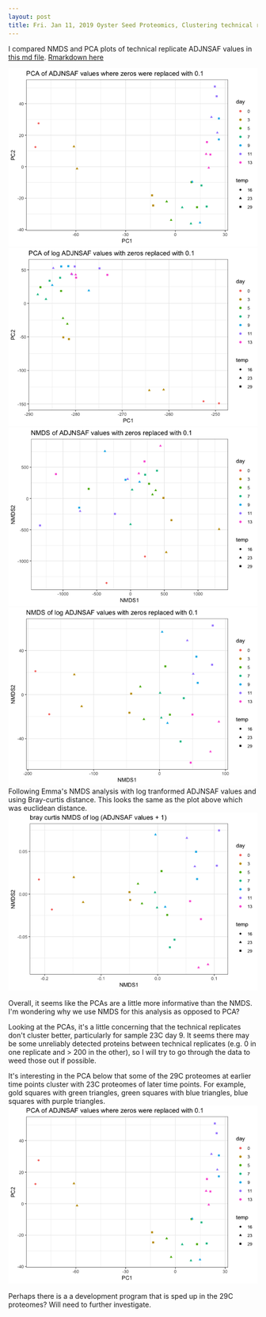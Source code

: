```yaml
---
layout: post
title: Fri. Jan 11, 2019 Oyster Seed Proteomics, Clustering technical replicates
---
```


I compared NMDS and PCA plots of technical replicate ADJNSAF values in [this md file](https://github.com/shellytrigg/OysterSeedProject/blob/master/analysis/nmds_R/nmds_analysis_like_Emmas/ClusteringTechnicalReplicates.md). [Rmarkdown here](https://github.com/shellytrigg/OysterSeedProject/blob/master/analysis/nmds_R/nmds_analysis_like_Emmas/ClusteringTechnicalReplicates.Rmd)

![img](https://raw.githubusercontent.com/shellytrigg/OysterSeedProject/master/analysis/nmds_R/nmds_analysis_like_Emmas/ClusteringTechnicalReplicates_files/figure-markdown_github/unnamed-chunk-9-1.png)
![img](https://raw.githubusercontent.com/shellytrigg/OysterSeedProject/master/analysis/nmds_R/nmds_analysis_like_Emmas/ClusteringTechnicalReplicates_files/figure-markdown_github/unnamed-chunk-10-1.png)
![img](https://raw.githubusercontent.com/shellytrigg/OysterSeedProject/master/analysis/nmds_R/nmds_analysis_like_Emmas/ClusteringTechnicalReplicates_files/figure-markdown_github/unnamed-chunk-11-1.png)
![img](https://raw.githubusercontent.com/shellytrigg/OysterSeedProject/master/analysis/nmds_R/nmds_analysis_like_Emmas/ClusteringTechnicalReplicates_files/figure-markdown_github/unnamed-chunk-12-1.png)
Following Emma's NMDS analysis with log tranformed ADJNSAF values and using Bray-curtis distance. This looks the same as the plot above which was euclidean distance.
![img](https://raw.githubusercontent.com/shellytrigg/OysterSeedProject/master/analysis/nmds_R/nmds_analysis_like_Emmas/ClusteringTechnicalReplicates_files/figure-markdown_github/unnamed-chunk-13-1.png)

Overall, it seems like the PCAs are a little more informative than the NMDS. I'm wondering why we use NMDS for this analysis as opposed to PCA?

Looking at the PCAs, it's a little concerning that the technical replicates don't cluster better, particularly for sample 23C day 9. It seems there may be some unreliably detected proteins between technical replicates (e.g. 0 in one replicate and > 200 in the other), so I will try to go through the data to weed those out if possible. 

It's interesting in the PCA below that some of the 29C proteomes at earlier time points cluster with 23C proteomes of later time points. For example, gold squares with green triangles, green squares with blue triangles, blue squares with purple triangles.
![img](https://raw.githubusercontent.com/shellytrigg/OysterSeedProject/master/analysis/nmds_R/nmds_analysis_like_Emmas/ClusteringTechnicalReplicates_files/figure-markdown_github/unnamed-chunk-9-1.png)

Perhaps there is a a development program that is sped up in the 29C proteomes? Will need to further investigate.